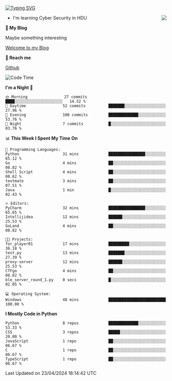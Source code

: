 [![Typing SVG](https://readme-typing-svg.herokuapp.com?font=Fira+Code&pause=1000&random=false&width=450&height=60&lines=Hello+%F0%9F%91%8B%F0%9F%8F%BB;I'm+JBNRZ)](https://git.io/typing-svg)

<a href="#">
  <img align="right" src="https://github-readme-stats.vercel.app/api?username=JBNRZ&show_icons=true&bg_color=15,f2f7fd,E0EAFC" />
</a>

- I'm learning Cyber Security in HDU

 **🌱 My Blog**

Maybe something interesting

[Welcome to my Blog](https://jbnrz.com.cn/)

 **💬 Reach me** 

[Github](https://github.com/JBNRZ)


<!--START_SECTION:waka-->
![Code Time](http://img.shields.io/badge/Code%20Time-423%20hrs%205%20mins-blue)

**I'm a Night 🦉** 

```text
🌞 Morning                27 commits          ████░░░░░░░░░░░░░░░░░░░░░   14.52 % 
🌆 Daytime                52 commits          ███████░░░░░░░░░░░░░░░░░░   27.96 % 
🌃 Evening                100 commits         █████████████░░░░░░░░░░░░   53.76 % 
🌙 Night                  7 commits           █░░░░░░░░░░░░░░░░░░░░░░░░   03.76 % 
```


📊 **This Week I Spent My Time On** 

```text
💬 Programming Languages: 
Python                   31 mins             ████████████████░░░░░░░░░   65.12 % 
Go                       4 mins              ██░░░░░░░░░░░░░░░░░░░░░░░   08.82 % 
Shell Script             4 mins              ██░░░░░░░░░░░░░░░░░░░░░░░   08.62 % 
textmate                 3 mins              ██░░░░░░░░░░░░░░░░░░░░░░░   07.51 % 
Java                     1 min               █░░░░░░░░░░░░░░░░░░░░░░░░   02.43 % 

🔥 Editors: 
PyCharm                  32 mins             ████████████████░░░░░░░░░   65.65 % 
Intellijidea             12 mins             ██████░░░░░░░░░░░░░░░░░░░   25.53 % 
GoLand                   4 mins              ██░░░░░░░░░░░░░░░░░░░░░░░   08.82 % 

🐱‍💻 Projects: 
for_player01             17 mins             █████████░░░░░░░░░░░░░░░░   36.18 % 
test.py                  13 mins             ███████░░░░░░░░░░░░░░░░░░   27.39 % 
proxy-server             12 mins             ██████░░░░░░░░░░░░░░░░░░░   25.53 % 
CTFgo                    4 mins              ██░░░░░░░░░░░░░░░░░░░░░░░   08.82 % 
ble_server_round_1.py    0 secs              █░░░░░░░░░░░░░░░░░░░░░░░░   02.05 % 

💻 Operating System: 
Windows                  48 mins             █████████████████████████   100.00 % 
```

**I Mostly Code in Python** 

```text
Python                   8 repos             █████████████░░░░░░░░░░░░   53.33 % 
CSS                      3 repos             █████░░░░░░░░░░░░░░░░░░░░   20.00 % 
JavaScript               1 repo              ██░░░░░░░░░░░░░░░░░░░░░░░   06.67 % 
C                        1 repo              ██░░░░░░░░░░░░░░░░░░░░░░░   06.67 % 
TypeScript               1 repo              ██░░░░░░░░░░░░░░░░░░░░░░░   06.67 % 
```




 Last Updated on 23/04/2024 18:14:42 UTC
<!--END_SECTION:waka-->
